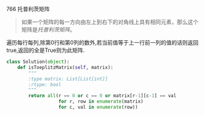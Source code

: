 766 托普利茨矩阵

> 如果一个矩阵的每一方向由左上到右下的对角线上具有相同元素，那么这个矩阵是*托普利茨矩阵*。

遍历每行每列,除第0行和第0列的数外,若当前值等于上一行前一列的值的话则返回true,返回的全是True则为此矩阵.

```python
class Solution(object):
    def isToeplitzMatrix(self, matrix):
        """
        :type matrix: List[List[int]]
        :rtype: bool
        """
        return all(r == 0 or c == 0 or matrix[r-1][c-1] == val
                   for r, row in enumerate(matrix)
                   for c, val in enumerate(row))

```

